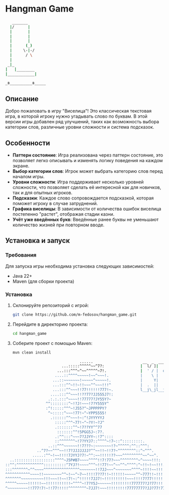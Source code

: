 # Hangman Game
```bash
   _______
  |/      |
  |       |
  |       |
  |       |
  |      (_)
  |     \-|-/
  |      / \
  |
 _|_
|   |________
|____________|

_в__________в_____
```

## Описание
Добро пожаловать в игру "Виселица"! Это классическая текстовая игра, в которой игроку нужно угадывать слово по буквам. В этой версии игры добавлен ряд улучшений, таких как возможность выбора категории слов, различные уровни сложности и система подсказок.

## Особенности
- **Паттерн состояние**: Игра реализована через паттерн состояние, это позволяет легко описывать и изменять логику поведения на каждом экране.
- **Выбор категории слов**: Игрок может выбрать категорию слов перед началом игры.
- **Уровни сложности**: Игра поддерживает несколько уровней сложности, что позволяет сделать её интересной как для новичков, так и для опытных игроков.
- **Подсказки**: Каждое слово сопровождается подсказкой, которая поможет игроку в случае затруднений.
- **Графика виселицы**: В зависимости от количества ошибок виселица постепенно "растет", отображая стадии казни.
- **Учёт уже введённых букв**: Введённые ранее буквы не уменьшают количество жизней при повторном вводе.

## Установка и запуск
### Требования
Для запуска игры необходима установка следующих зависимостей:
- Java 22+
- Maven (для сборки проекта)

### Установка
1. Склонируйте репозиторий с игрой:
    ```bash
    git clone https://github.com/m-fedosov/hangman_game.git
    ```
2. Перейдите в директорию проекта:
    ```bash
    cd hangman_game
    ```
3. Соберите проект с помощью Maven:
    ```bash
    mvn clean install
    ```

```bash
                                 ......                      __  _  ____  __ __  ______   ___   __ 
                         ...:::::^^^^^~~^7?:                |  l/ ]|    \|  T  T|      T /   \ |  T
                       ...:::^^^~^~~^^^^^~7!.               |  ' / |  o  )  |  ||      |Y     Y|  |
                      ....::^^^^~~~~~!~~^~~~!.              |    \ |   _/|  ~  |l_j  l_j|  O  ||__j
                     ...::~~~~~~~!~~~~~^~~~~~!.             |     Y|  |  l___, |  |  |  |     | __ 
                     ...:::^^~!!~!!~~~^^~~~!!!^             |  .  ||  |  |     !  |  |  l     !|  T
                     ...:::^^~~~!!77!!!!!!777!~.            l__j\_jl__j  l____/   l__j   \___/ l__j
                    ....:::^^~~~!!??77?JJ555J7!:                                                    
                   .:.:.:::^~~~~!!77777?JY55Y?~                                                     
                  ^^::::::::^~!?J!~~~!7?Y555Y^                                                      
                  :^!:::::^^^~!J55?^~JPPPPPY?                                                       
                   ^~:::::^~~~!77!~^~YPP5555!                              ..                       
                    .::::::^^~~~!~:^!JYYYYYJ                              .!?.                      
                      :::::^^^~77!~^~?Y!~?J^                              ^7J.                      
                      .:::::::^^~!7??YY^^77                              .~!7~...                   
                       :::::::^^!5PGG5J~:7?.                             :^^^?JJJ?:                 
                      .:^^:::^~~~7?JJYY~:!7^::::                        .::^^!?JJJJJ^               
                      ::^^^^^^^~!7?YYJ7::^^^^~!7~::^:::::::::.          .:^^~~???JYYJ.              
                   ..::^^^~~~~~~!!7???~:~~~~~~~!?~^^^^^:^^::^^^:        :^^~~!?J?JJY57              
              ..^7?~~^^^~~!!7?JJJJJJJ?^^~~!!~!!7?~^^^^^^^^::^~^^^.      :~!!!77?77?J57              
            .....:^^~!~~!!!!7JYYJ?7!~^^:~~!!!!!??~~~^^^^^^^^^~~^~~^.     ^~~!!!!!!7?^               
  ..::::::::::::::::::^^^^~J5P#B7~~~~^^^^!!7!77?~~~^^^^^^^^~^~~~~!!!:    .~~~~!7??!.                
::^^:^^^^^^^^^^^^::::::::::^7YJ?!~~~~^^^~!!77!~~^~~^^~^^^^:^~!!~!~~!!!. .!!~~!?Y55                  
:::^^^^^^^~^^~~~~^^^^^^^^^^^^^^^^~~~~~~~!!7JJ~~~^~~~~~~~^^^^~!!!!~~!!!!~~7Y?77JY5Y^                 
^^^^^^^^^^^~~~~!!~~~~~~~~^^~!~~^~7~~!!!!7??7!!~!!!!!!~~~~~^^~777!!~!!!!77!!?7777??J?                
^^^^^^^~~~~~~~~~~!!!~~~!!~~!7!~:^!!!!!7JJ7!~!!!!!!!!!!~~~!!!!7?77!!!!!!777^~!!!7?JJ7                
^^^^^~~~~~!!!!!!~~!!!!!!!!!!!~^^^^~!7?Y5J~~~~~~!!!!!!!!!777777?J?77!!!!777~~!!77?JJJ.               
^~~~~~~~~~!!777!7!~!!77!!!!!^^^^^^^^~7JJ7!~~~!!!!!!!!!77777777?JJ?77!77777~!!77?JJYY!
```
